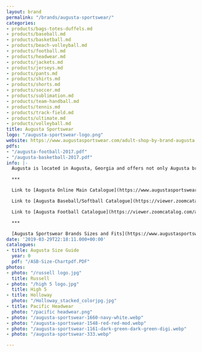 ```yaml
---
layout: brand
permalink: "/brands/augusta-sportswear/"
categories:
- products/bags-totes-duffels.md
- products/baseball.md
- products/basketball.md
- products/beach-volleyball.md
- products/football.md
- products/headwear.md
- products/jackets.md
- products/jerseys.md
- products/pants.md
- products/shirts.md
- products/shorts.md
- products/soccer.md
- products/sublimation.md
- products/team-handball.md
- products/tennis.md
- products/track-field.md
- products/ultimate.md
- products/volleyball.md
title: Augusta Sportswear
logo: "/augusta-sportswear-logo.png"
website: https://www.augustasportswear.com/adult-shop-by-brand-augusta
pdfs:
- "/augusta-football-2017.pdf"
- "/augusta-basketball-2017.pdf"
info: |-
  Augusta is located in Augusta, Georgia and offers not only Augusta brands but Holloway, High 5, Pacific Headwear and Russell Athletic.

  ***

  Link to [Augusta Online Main Catalogue](https://www.augustasportswear.com/catalog)

  Link to [Augusta Baseball/Softball Catalogue](https://viewer.zoomcatalog.com/augusta-sportswear-baseball-softball-2020)

  Link to [Augusta Football Catalogue](https://viewer.zoomcatalog.com/augusta-sportswear-football-2020)

  ***

  [Augusta Sportswear Brands Sizes and Fits](https://www.augustasportswear.com/sizes-and-fits)
date: '2019-03-29T22:18:11.000+00:00'
catalogues:
- title: Augusta Size Guide
  year: 0
  pdf: "/ASB-Size-Chartpdf.PDF"
photos:
- photo: "/russell logo.jpg"
  title: Russell
- photo: "/high 5 logo.jpg"
  title: High 5
- title: Holloway
  photo: "/Holloway_stacked_colorjpg.jpg"
- title: Pacific Headwear
  photo: "/pacific headwear.png"
- photo: "/augusta-sportswear-1660-navy-white.webp"
- photo: "/augusta-sportswear-1548-red-red-mod.webp"
- photo: "/augusta-sportswear-1161-dark-green-dark-green-digi.webp"
- photo: "/augusta-sportswear-333.webp"

---
```

